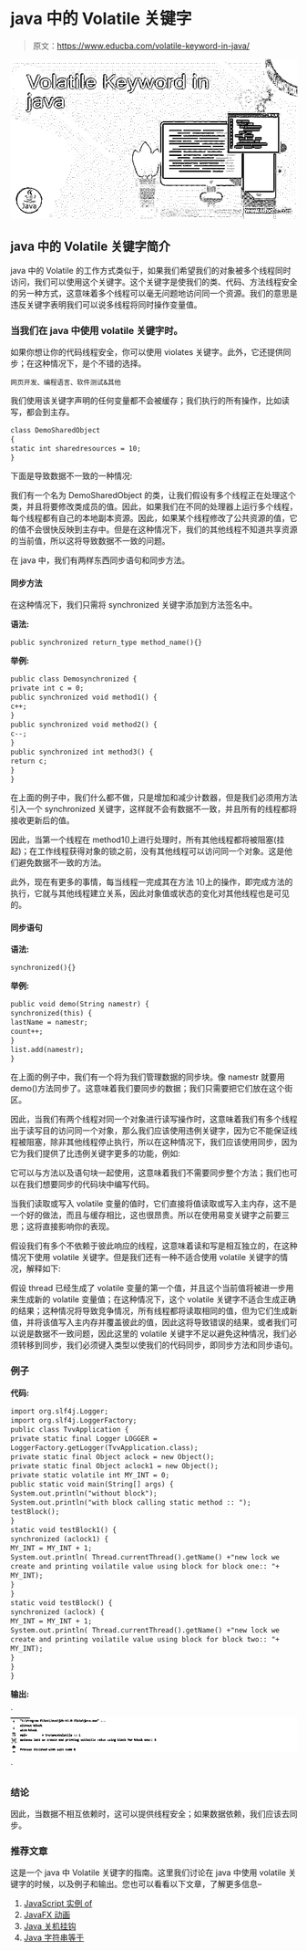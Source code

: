# java 中的 Volatile 关键字

> 原文：<https://www.educba.com/volatile-keyword-in-java/>

![Volatile Keyword in java](img/567c00dc2d66b289f7d21414031af090.png)



## java 中的 Volatile 关键字简介

java 中的 Volatile 的工作方式类似于，如果我们希望我们的对象被多个线程同时访问，我们可以使用这个关键字。这个关键字是使我们的类、代码、方法线程安全的另一种方式，这意味着多个线程可以毫无问题地访问同一个资源。我们的意思是违反关键字表明我们可以说多线程将同时操作变量值。

### 当我们在 java 中使用 volatile 关键字时。

如果你想让你的代码线程安全，你可以使用 violates 关键字。此外，它还提供同步；在这种情况下，是个不错的选择。

<small>网页开发、编程语言、软件测试&其他</small>

我们使用该关键字声明的任何变量都不会被缓存；我们执行的所有操作，比如读写，都会到主存。

```
class DemoSharedObject
{
static int sharedresources = 10;
}
```

下面是导致数据不一致的一种情况:

我们有一个名为 DemoSharedObject 的类，让我们假设有多个线程正在处理这个类，并且将要修改类成员的值。因此，如果我们在不同的处理器上运行多个线程，每个线程都有自己的本地副本资源。因此，如果某个线程修改了公共资源的值，它的值不会很快反映到主存中。但是在这种情况下，我们的其他线程不知道共享资源的当前值，所以这将导致数据不一致的问题。

在 java 中，我们有两样东西同步语句和同步方法。

#### 同步方法

在这种情况下，我们只需将 synchronized 关键字添加到方法签名中。

**语法:**

```
public synchronized return_type method_name(){}
```

**举例:**

```
public class Demosynchronized {
private int c = 0;
public synchronized void method1() {
c++;
}
public synchronized void method2() {
c--;
}
public synchronized int method3() {
return c;
}
}
```

在上面的例子中，我们什么都不做，只是增加和减少计数器，但是我们必须用方法引入一个 synchronized 关键字，这样就不会有数据不一致，并且所有的线程都将接收更新后的值。

因此，当第一个线程在 method1()上进行处理时，所有其他线程都将被阻塞(挂起)；在工作线程获得对象的锁之前，没有其他线程可以访问同一个对象。这是他们避免数据不一致的方法。

此外，现在有更多的事情，每当线程一完成其在方法 1()上的操作，即完成方法的执行，它就与其他线程建立关系，因此对象值或状态的变化对其他线程也是可见的。

#### 同步语句

**语法:**

```
synchronized(){}
```

**举例:**

```
public void demo(String namestr) {
synchronized(this) {
lastName = namestr;
count++;
}
list.add(namestr);
}
```

在上面的例子中，我们有一个将为我们管理数据的同步块。像 namestr 就要用 demo()方法同步了。这意味着我们要同步的数据；我们只需要把它们放在这个街区。

因此，当我们有两个线程对同一个对象进行读写操作时，这意味着我们有多个线程出于读写目的访问同一个对象，那么我们应该使用违例关键字，因为它不能保证线程被阻塞，除非其他线程停止执行，所以在这种情况下，我们应该使用同步，因为它为我们提供了比违例关键字更多的功能，例如:

它可以与方法以及语句块一起使用，这意味着我们不需要同步整个方法；我们也可以在我们想要同步的代码块中编写代码。

当我们读取或写入 volatile 变量的值时，它们直接将值读取或写入主内存，这不是一个好的做法，而且与缓存相比，这也很昂贵。所以在使用易变关键字之前要三思；这将直接影响你的表现。

假设我们有多个不依赖于彼此响应的线程，这意味着读和写是相互独立的，在这种情况下使用 volatile 关键字。但是我们还有一种不适合使用 volatile 关键字的情况，解释如下:

假设 thread 已经生成了 volatile 变量的第一个值，并且这个当前值将被进一步用来生成新的 volatile 变量值；在这种情况下，这个 volatile 关键字不适合生成正确的结果；这种情况将导致竞争情况，所有线程都将读取相同的值，但为它们生成新值，并将该值写入主内存并覆盖彼此的值，因此这将导致错误的结果，或者我们可以说是数据不一致问题，因此这里的 volatile 关键字不足以避免这种情况，我们必须转移到同步，我们必须键入类型以使我们的代码同步，即同步方法和同步语句。

### 例子

**代码:**

```
import org.slf4j.Logger;
import org.slf4j.LoggerFactory;
public class TvvApplication {
private static final Logger LOGGER = LoggerFactory.getLogger(TvvApplication.class);
private static final Object aclock = new Object();
private static final Object aclock1 = new Object();
private static volatile int MY_INT = 0;
public static void main(String[] args) {
System.out.println("without block");
System.out.println("with block calling static method :: ");
testBlock();
}
static void testBlock1() {
synchronized (aclock1) {
MY_INT = MY_INT + 1;
System.out.println( Thread.currentThread().getName() +"new lock we create and printing voilatile value using block for block one:: "+ MY_INT);
}
}
static void testBlock() {
synchronized (aclock) {
MY_INT = MY_INT + 1;
System.out.println( Thread.currentThread().getName() +"new lock we create and printing voilatile value using block for block two:: "+ MY_INT);
}
}
}
```

**输出:**

`![Volatile Keyword in java output](img/bcf88c920de36098b47e4a0c37a15a74.png)

` 

### 结论

因此，当数据不相互依赖时，这可以提供线程安全；如果数据依赖，我们应该去同步。

### 推荐文章

这是一个 java 中 Volatile 关键字的指南。这里我们讨论在 java 中使用 volatile 关键字的时候，以及例子和输出。您也可以看看以下文章，了解更多信息–

1.  [JavaScript 实例 of](https://www.educba.com/javascript-instanceof/)
2.  [JavaFX 动画](https://www.educba.com/javafx-animation/)
3.  [Java 关机挂钩](https://www.educba.com/java-shutdown-hook/)
4.  [Java 字符串等于](https://www.educba.com/java-string-equals/)





